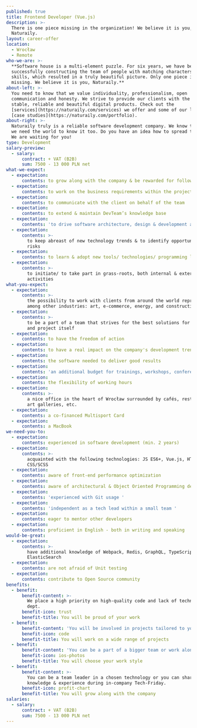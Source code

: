 ```yaml
---
published: true
title: Frontend Developer (Vue.js)
description: >-
  There is one piece missing in the organization! We believe it is you,
  Naturaily.
layout: career-offer
location:
  - Wrocław
  - Remote
who-we-are: >-
  **Software house is a multi-element puzzle. For six years, we have been
  successfully constructing the team of people with matching characters and
  skills, which resulted in a truly beautiful picture. Only one piece is
  missing. We believe it is you, Naturaily.**
about-left: >-
  You need to know that we value individuality, professionalism, open
  communication and honesty. We strive to provide our clients with the best,
  stable, reliable and beautiful digital products. Check out the
  [services](https://naturaily.com/services) we offer and some of our latest
  [case studies](https://naturaily.com/portfolio).
about-right: >-
  Naturaily truly is a reliable software development company. We know that, and
  we need the world to know it too. Do you have an idea how to spread the word?
  We are waiting for you!
type: Development
salary-preview:
  - salary:
      contract: + VAT (B2B)
      sum: 7500 - 13 000 PLN net
what-we-expect:
  - expectation:
      contents: to grow along with the company & be rewarded for following through
  - expectation:
      contents: to work on the business requirements within the project
  - expectation:
      contents: to communicate with the client on behalf of the team
  - expectation:
      contents: to extend & maintain DevTeam’s knowledge base
  - expectation:
      contents: 'to drive software architecture, design & development activities '
  - expectation:
      contents: >-
        to keep abreast of new technology trends & to identify opportunities and
        risks
  - expectation:
      contents: to learn & adopt new tools/ technologies/ programming languages
  - expectation:
      contents: >-
        to initiate/ to take part in grass-roots, both internal & external
        activities
what-you-expect:
  - expectation:
      contents: >-
        the possibility to work with clients from around the world representing,
        among other industries: art, e-commerce, energy, and construction
  - expectation:
      contents: >-
        to be a part of a team that strives for the best solutions for client
        and project itself
  - expectation:
      contents: to have the freedom of action
  - expectation:
      contents: to have a real impact on the company's development trends
  - expectation:
      contents: the software needed to deliver good results
  - expectation:
      contents: 'an additional budget for trainings, workshops, conferences, etc.'
  - expectation:
      contents: the flexibility of working hours
  - expectation:
      contents: >-
        a nice office in the heart of Wrocław surrounded by cafés, restaurants,
        art galleries, etc.
  - expectation:
      contents: a co-financed Multisport Card
  - expectation:
      contents: a MacBook
we-need-you-to:
  - expectation:
      contents: experienced in software development (min. 2 years)
  - expectation:
      contents: >-
        acquainted with the following technologies: JS ES6+, Vue.js, HTML,
        CSS/SCSS
  - expectation:
      contents: aware of front-end performance optimization
  - expectation:
      contents: aware of architectural & Object Oriented Programming design patterns
  - expectation:
      contents: 'experienced with Git usage '
  - expectation:
      contents: 'independent as a tech lead within a small team '
  - expectation:
      contents: eager to mentor other developers
  - expectation:
      contents: proficient in English - both in writing and speaking
would-be-great:
  - expectation:
      contents: >-
        have additional knowledge of Webpack, Redis, GraphQL, TypeScript,
        ElasticSearch
  - expectation:
      contents: are not afraid of Unit testing
  - expectation:
      contents: contribute to Open Source community
benefits:
  - benefit:
      benefit-content: >-
        We place a high priority on high-quality code and lack of technical
        dept.
      benefit-icon: trust
      benefit-title: You will be proud of your work
  - benefit:
      benefit-content: 'You will be involved in projects tailored to your level of expertise. '
      benefit-icon: code
      benefit-title: You will work on a wide range of projects
  - benefit:
      benefit-content: 'You can be a part of a bigger team or work alone, if you prefer. '
      benefit-icon: ios-photos
      benefit-title: You will choose your work style
  - benefit:
      benefit-content: >-
        You can be a team leader in a chosen technology or you can share your
        knowledge & experience during in-company Tech-Friday.
      benefit-icon: profit-chart
      benefit-title: You will grow along with the company
salaries:
  - salary:
      contract: + VAT (B2B)
      sum: 7500 - 13 000 PLN net
---
```



